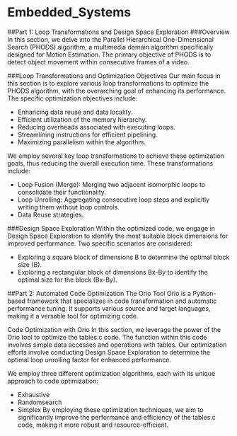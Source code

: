 # Embedded_Systems
##Part 1: Loop Transformations and Design Space Exploration
###Overview
In this section, we delve into the Parallel Hierarchical One-Dimensional Search (PHODS) algorithm, a multimedia domain algorithm specifically designed for Motion Estimation. The primary objective of PHODS is to detect object movement within consecutive frames of a video.

###Loop Transformations and Optimization Objectives
Our main focus in this section is to explore various loop transformations to optimize the PHODS algorithm, with the overarching goal of enhancing its performance. The specific optimization objectives include:

* Enhancing data reuse and data locality.
* Efficient utilization of the memory hierarchy.
* Reducing overheads associated with executing loops.
* Streamlining instructions for efficient pipelining.
* Maximizing parallelism within the algorithm.

We employ several key loop transformations to achieve these optimization goals, thus reducing the overall execution time. These transformations include:

* Loop Fusion (Merge): Merging two adjacent isomorphic loops to consolidate their functionality.
* Loop Unrolling: Aggregating consecutive loop steps and explicitly writing them without loop controls.
* Data Reuse strategies.

###Design Space Exploration
Within the optimized code, we engage in Design Space Exploration to identify the most suitable block dimensions for improved performance. Two specific scenarios are considered:

* Exploring a square block of dimensions Β to determine the optimal block size (B).
* Exploring a rectangular block of dimensions Βx-By to identify the optimal size for the block (Bx-By).

##Part 2: Automated Code Optimization
The Orio Tool
Orio is a Python-based framework that specializes in code transformation and automatic performance tuning. It supports various source and target languages, making it a versatile tool for optimizing code.

Code Optimization with Orio
In this section, we leverage the power of the Orio tool to optimize the tables.c code. The function within this code involves simple data accesses and operations with tables. Our optimization efforts involve conducting Design Space Exploration to determine the optimal loop unrolling factor for enhanced performance.

We employ three different optimization algorithms, each with its unique approach to code optimization:

* Exhaustive
* Randomsearch
* Simplex
By employing these optimization techniques, we aim to significantly improve the performance and efficiency of the tables.c code, making it more robust and resource-efficient.
